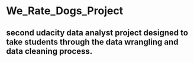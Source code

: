 # We_Rate_Dogs_Project
## second udacity data analyst project designed to take students through the data wrangling and data cleaning process.
